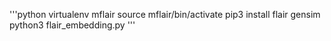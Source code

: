'''python
virtualenv mflair
source mflair/bin/activate
pip3 install flair gensim
python3 flair_embedding.py
'''
